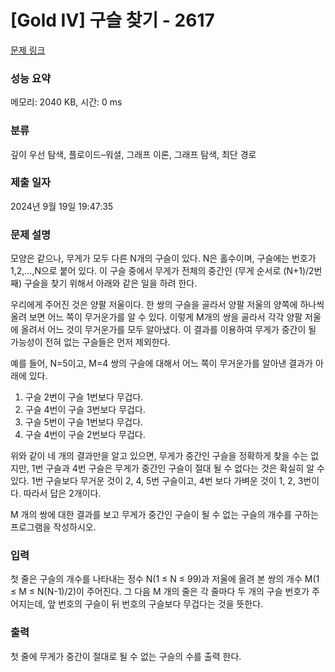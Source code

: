 # [Gold IV] 구슬 찾기 - 2617 

[문제 링크](https://www.acmicpc.net/problem/2617) 

### 성능 요약

메모리: 2040 KB, 시간: 0 ms

### 분류

깊이 우선 탐색, 플로이드–워셜, 그래프 이론, 그래프 탐색, 최단 경로

### 제출 일자

2024년 9월 19일 19:47:35

### 문제 설명

<p>모양은 같으나, 무게가 모두 다른 N개의 구슬이 있다. N은 홀수이며, 구슬에는 번호가 1,2,...,N으로 붙어 있다. 이 구슬 중에서 무게가 전체의 중간인 (무게 순서로 (N+1)/2번째) 구슬을 찾기 위해서 아래와 같은 일을 하려 한다.</p>

<p>우리에게 주어진 것은 양팔 저울이다. 한 쌍의 구슬을 골라서 양팔 저울의 양쪽에 하나씩 올려 보면 어느 쪽이 무거운가를 알 수 있다. 이렇게 M개의 쌍을 골라서 각각 양팔 저울에 올려서 어느 것이 무거운가를 모두 알아냈다. 이 결과를 이용하여 무게가 중간이 될 가능성이 전혀 없는 구슬들은 먼저 제외한다.</p>

<p>예를 들어, N=5이고, M=4 쌍의 구슬에 대해서 어느 쪽이 무거운가를 알아낸 결과가 아래에 있다.</p>

<ol>
	<li>구슬 2번이 구슬 1번보다 무겁다.</li>
	<li>구슬 4번이 구슬 3번보다 무겁다.</li>
	<li>구슬 5번이 구슬 1번보다 무겁다.</li>
	<li>구슬 4번이 구슬 2번보다 무겁다.</li>
</ol>

<p>위와 같이 네 개의 결과만을 알고 있으면, 무게가 중간인 구슬을 정확하게 찾을 수는 없지만, 1번 구슬과 4번 구슬은 무게가 중간인 구슬이 절대 될 수 없다는 것은 확실히 알 수 있다. 1번 구슬보다 무거운 것이 2, 4, 5번 구슬이고, 4번 보다 가벼운 것이 1, 2, 3번이다. 따라서 답은 2개이다.</p>

<p>M 개의 쌍에 대한 결과를 보고 무게가 중간인 구슬이 될 수 없는 구슬의 개수를 구하는 프로그램을 작성하시오.</p>

### 입력 

 <p>첫 줄은 구슬의 개수를 나타내는 정수 N(1 ≤ N ≤ 99)과 저울에 올려 본 쌍의 개수 M(1 ≤ M ≤ N(N-1)/2)이 주어진다. 그 다음 M 개의 줄은 각 줄마다 두 개의 구슬 번호가 주어지는데, 앞 번호의 구슬이 뒤 번호의 구슬보다 무겁다는 것을 뜻한다.</p>

### 출력 

 <p>첫 줄에 무게가 중간이 절대로 될 수 없는 구슬의 수를 출력 한다.</p>

